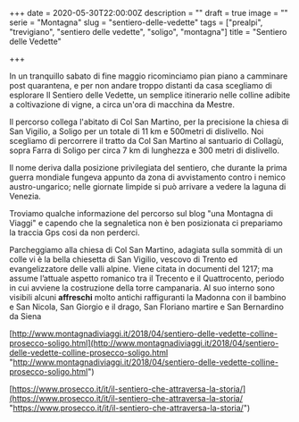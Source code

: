 +++
date = 2020-05-30T22:00:00Z
description = ""
draft = true
image = ""
serie = "Montagna"
slug = "sentiero-delle-vedette"
tags = ["prealpi", "trevigiano", "sentiero delle vedette", "soligo", "montagna"]
title = "Sentiero delle Vedette"

+++

In un tranquillo sabato di fine maggio ricominciamo pian piano a camminare post quarantena, e per non andare troppo distanti da casa scegliamo di esplorare Il Sentiero delle Vedette, un semplice itinerario nelle colline adibite a coltivazione di vigne, a circa un'ora di macchina da Mestre.

Il percorso collega l'abitato di Col San Martino, per la precisione la chiesa di San Vigilio, a Soligo per un totale di 11 km e 500metri di dislivello.  Noi scegliamo di percorrere il tratto da Col San Martino al santuario di Collagù, sopra Farra di Soligo per circa 7 km di lunghezza e 300 metri di dislivello.  

Il nome deriva dalla posizione privilegiata del sentiero, che durante la prima guerra mondiale fungeva appunto da zona di avvistamento contro i nemico austro-ungarico; nelle giornate limpide si può arrivare a vedere la laguna di Venezia. 

Troviamo qualche informazione del percorso sul blog "una Montagna di Viaggi" e capendo che la segnaletica non è ben posizionata ci prepariamo la traccia Gps cosi da non perderci. 

Parcheggiamo alla chiesa di Col San Martino, adagiata sulla sommità di un colle vi è la bella chiesetta di San Vigilio, vescovo di Trento ed evangelizzatore delle valli alpine. Viene citata in documenti del 1217; ma assume l’attuale aspetto romanico tra il Trecento e il Quattrocento, periodo in cui avviene la costruzione della torre campanaria. Al suo interno sono visibili alcuni **affreschi** molto antichi raffiguranti la Madonna con il bambino e San Nicola, San Giorgio e il drago, San Floriano martire e San Bernardino da Siena

 

[http://www.montagnadiviaggi.it/2018/04/sentiero-delle-vedette-colline-prosecco-soligo.html](http://www.montagnadiviaggi.it/2018/04/sentiero-delle-vedette-colline-prosecco-soligo.html "http://www.montagnadiviaggi.it/2018/04/sentiero-delle-vedette-colline-prosecco-soligo.html")

[https://www.prosecco.it/it/il-sentiero-che-attraversa-la-storia/](https://www.prosecco.it/it/il-sentiero-che-attraversa-la-storia/ "https://www.prosecco.it/it/il-sentiero-che-attraversa-la-storia/")